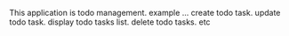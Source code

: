 This application is todo management.
example ...
create todo task.
update todo task.
display todo tasks list.
delete todo tasks.
etc